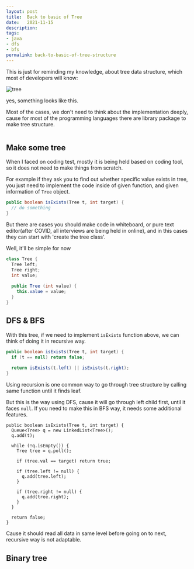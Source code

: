```yaml
---
layout: post
title:  Back to basic of Tree
date:   2021-11-15
description: 
tags:
- java
- dfs
- bfs
permalink: back-to-basic-of-tree-structure
---
```


This is just for reminding my knowledge, about tree data structure, which most of developers will know:

![tree](https://user-images.githubusercontent.com/1720209/146526771-9c57cb9b-32e2-4a22-b0a1-ff80011a1c9a.png)

yes, something looks like this.


Most of the cases, we don't need to think about the implementation deeply, cause for most of the programming languages there are library package to make tree structure.

```java

```

## Make some tree
When I faced on coding test, mostly it is being held based on coding tool, so it does not need to make things from scratch.

For example if they ask you to find out whether specific value exists in tree, you just need to implement the code inside of given function, and given information of `Tree` object.
```java
public boolean isExists(Tree t, int target) {
  // do something
}
```

But there are cases you should make code in whiteboard, or pure text editor(after COVID, all interviews are being held in online), and in this cases they can start with 'create the tree class'.

Well, it'll be simple for now
```java
class Tree {
  Tree left;
  Tree right;
  int value;
  
  public Tree (int value) {
    this.value = value;
  }
}
```

## DFS & BFS
With this tree, if we need to implement `isExists` function above, we can think of doing it in recursive way.

```java
public boolean isExists(Tree t, int target) {
  if (t == null) return false;
  
  return isExists(t.left) || isExists(t.right);
}
```

Using recursion is one common way to go through tree structure by calling same function until it finds leaf.

But this is the way using DFS, cause it will go through left child first, until it faces `null`.
If you need to make this in BFS way, it needs some additional features.

```
public boolean isExists(Tree t, int target) {
  Queue<Tree> q = new LinkedList<Tree>();
  q.add(t);
  
  while (!q.isEmpty()) {
    Tree tree = q.poll();
    
    if (tree.val == target) return true;
    
    if (tree.left != null) {
      q.add(tree.left);
    }
    
    if (tree.right != null) {
      q.add(tree.right);
    }
  }
  
  return false;
}
```

Cause it should read all data in same level before going on to next, recursive way is not adaptable.


## Binary tree


